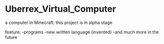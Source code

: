 # Uberrex_Virtual_Computer

a computer in Minecraft:
this project is in alpha stage

feature:
-programs
-new written language (invented)
-and much more in the future
